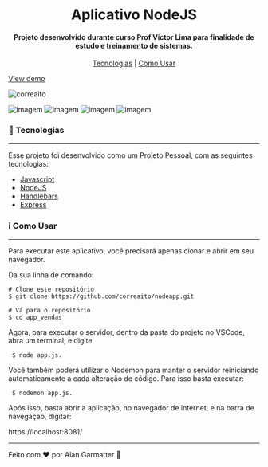 <h1 align="center">Aplicativo NodeJS</h1>
<h4 align="center">Projeto desenvolvido durante curso Prof Victor Lima para finalidade de estudo e treinamento de sistemas.</h4>

<p align="center">
<a href="#tecnologias"> Tecnologias</a> | <a href="#informacao-uso">Como Usar</a>
</p>

[View demo](https://rocky-peak-10686.herokuapp.com/)

<p align="left"> <img src="https://komarev.com/ghpvc/?username=correaito&label=Project%20views&color=0e75b6&style=flat" alt="correaito" /> </p>

![imagem](https://img.shields.io/badge/-Javascript-yellow) ![imagem](https://img.shields.io/badge/-NodeJS-green) ![imagem](https://img.shields.io/badge/-Handlebars-orange) ![imagem](https://img.shields.io/badge/-Express-black)

<a id="tecnologias" class="anchor"></a>
### :rocket:  Tecnologias

------------
Esse projeto foi desenvolvido como um Projeto Pessoal, com as seguintes tecnologias:

- [Javascript](https://developer.mozilla.org/pt-BR/docs/Web/JavaScript "Heading link")
- [NodeJS](https://nodejs.org/en/ "Heading link")
- [Handlebars](https://handlebarsjs.com/ "Heading link")
- [Express](https://expressjs.com/ "Heading link")


<a id="informacao-uso" class="anchor"></a>
### :information_source:  Como Usar
------------
Para executar este aplicativo, você precisará apenas clonar e abrir em seu navegador. 

Da sua linha de comando:

    # Clone este repositório
    $ git clone https://github.com/correaito/nodeapp.git
    
    # Vá para o repositório
    $ cd app_vendas
    
Agora, para executar o servidor, dentro da pasta do projeto no VSCode, abra um terminal, e digite

     $ node app.js. 
     
Você também poderá utilizar o Nodemon para manter o servidor reiniciando automaticamente a cada alteração de código. Para isso basta executar:  

     $ nodemon app.js. 

Após isso, basta abrir a aplicação, no navegador de internet, e na barra de navegação, digitar:

https://localhost:8081/

------------
Feito com ♥ por Alan Garmatter 👋 

